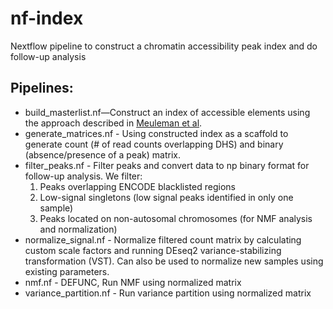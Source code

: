 # nf-index
Nextflow pipeline to construct a chromatin accessibility peak index and do follow-up analysis

## Pipelines:
- build_masterlist.nf—Construct an index of accessible elements using the approach described in [Meuleman et al](https://www.nature.com/articles/s41586-020-2559-3).
- generate_matrices.nf - Using constructed index as a scaffold to generate count (# of read counts overlapping DHS) and binary (absence/presence of a peak) matrix.
- filter_peaks.nf - Filter peaks and convert data to np binary format for follow-up analysis. We filter:<br>
  1) Peaks overlapping ENCODE blacklisted regions
  2) Low-signal singletons (low signal peaks identified in only one sample)
  3) Peaks located on non-autosomal chromosomes (for NMF analysis and normalization)
- normalize_signal.nf - Normalize filtered count matrix by calculating custom scale factors and running DEseq2 variance-stabilizing transformation (VST). Can also be used to normalize new samples using existing parameters.
- nmf.nf - DEFUNC, Run NMF using normalized matrix
- variance_partition.nf - Run variance partition using normalized matrix
